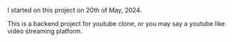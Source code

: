 I started on this project on 20th of May, 2024.

This is a backend project for youtube clone, or you may say a youtube like video streaming platform.